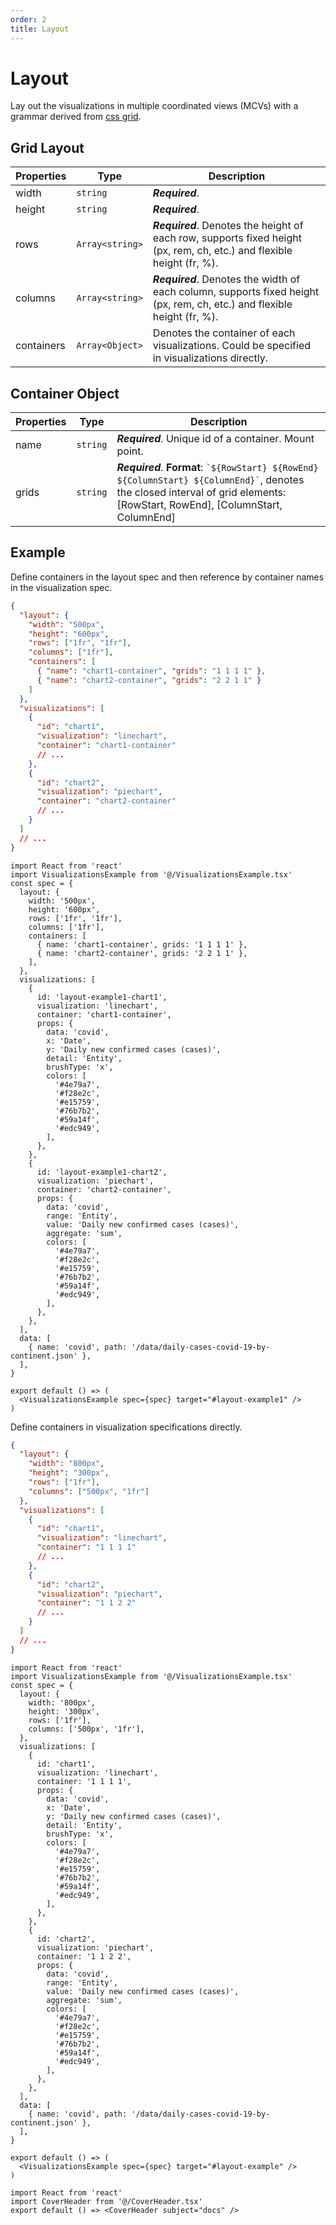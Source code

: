 ```yaml
---
order: 2
title: Layout
---
```


# Layout

Lay out the visualizations in multiple coordinated views (MCVs) with a grammar derived from [css grid](https://developer.mozilla.org/en-US/docs/Web/CSS/CSS_Grid_Layout).

## Grid Layout

| Properties | Type            | Description                                                                                                              |
| ---------- | --------------- | ------------------------------------------------------------------------------------------------------------------------ |
| width      | `string`        | **_Required_**.                                                                                                          |
| height     | `string`        | **_Required_**.                                                                                                          |
| rows       | `Array<string>` | **_Required_**. Denotes the height of each row, supports fixed height (px, rem, ch, etc.) and flexible height (fr, %).   |
| columns    | `Array<string>` | **_Required_**. Denotes the width of each column, supports fixed height (px, rem, ch, etc.) and flexible height (fr, %). |
| containers | `Array<Object>` | Denotes the container of each visualizations. Could be specified in visualizations directly.                             |

## Container Object

| Properties | Type     | Description                                                                                                                                                                       |
| ---------- | -------- | --------------------------------------------------------------------------------------------------------------------------------------------------------------------------------- |
| name       | `string` | **_Required_**. Unique id of a container. Mount point.                                                                                                                            |
| grids      | `string` | **_Required_**. **Format**: `` `${RowStart} ${RowEnd} ${ColumnStart} ${ColumnEnd}` ``, denotes the closed interval of grid elements: [RowStart, RowEnd], [ColumnStart, ColumnEnd] |

## Example

Define containers in the layout spec and then reference by container names in the visualization spec.

```json
{
  "layout": {
    "width": "500px",
    "height": "600px",
    "rows": ["1fr", "1fr"],
    "columns": ["1fr"],
    "containers": [
      { "name": "chart1-container", "grids": "1 1 1 1" },
      { "name": "chart2-container", "grids": "2 2 1 1" }
    ]
  },
  "visualizations": [
    {
      "id": "chart1",
      "visualization": "linechart",
      "container": "chart1-container"
      // ...
    },
    {
      "id": "chart2",
      "visualization": "piechart",
      "container": "chart2-container"
      // ...
    }
  ]
  // ...
}
```

<div id="layout-example1" class="nebula-example"></div>

```tsx | inline
import React from 'react'
import VisualizationsExample from '@/VisualizationsExample.tsx'
const spec = {
  layout: {
    width: '500px',
    height: '600px',
    rows: ['1fr', '1fr'],
    columns: ['1fr'],
    containers: [
      { name: 'chart1-container', grids: '1 1 1 1' },
      { name: 'chart2-container', grids: '2 2 1 1' },
    ],
  },
  visualizations: [
    {
      id: 'layout-example1-chart1',
      visualization: 'linechart',
      container: 'chart1-container',
      props: {
        data: 'covid',
        x: 'Date',
        y: 'Daily new confirmed cases (cases)',
        detail: 'Entity',
        brushType: 'x',
        colors: [
          '#4e79a7',
          '#f28e2c',
          '#e15759',
          '#76b7b2',
          '#59a14f',
          '#edc949',
        ],
      },
    },
    {
      id: 'layout-example1-chart2',
      visualization: 'piechart',
      container: 'chart2-container',
      props: {
        data: 'covid',
        range: 'Entity',
        value: 'Daily new confirmed cases (cases)',
        aggregate: 'sum',
        colors: [
          '#4e79a7',
          '#f28e2c',
          '#e15759',
          '#76b7b2',
          '#59a14f',
          '#edc949',
        ],
      },
    },
  ],
  data: [
    { name: 'covid', path: '/data/daily-cases-covid-19-by-continent.json' },
  ],
}

export default () => (
  <VisualizationsExample spec={spec} target="#layout-example1" />
)
```

Define containers in visualization specifications directly.

```json
{
  "layout": {
    "width": "800px",
    "height": "300px",
    "rows": ["1fr"],
    "columns": ["500px", "1fr"]
  },
  "visualizations": [
    {
      "id": "chart1",
      "visualization": "linechart",
      "container": "1 1 1 1"
      // ...
    },
    {
      "id": "chart2",
      "visualization": "piechart",
      "container": "1 1 2 2"
      // ...
    }
  ]
  // ...
}
```

<div id="layout-example" class="nebula-example"></div>

```tsx | inline
import React from 'react'
import VisualizationsExample from '@/VisualizationsExample.tsx'
const spec = {
  layout: {
    width: '800px',
    height: '300px',
    rows: ['1fr'],
    columns: ['500px', '1fr'],
  },
  visualizations: [
    {
      id: 'chart1',
      visualization: 'linechart',
      container: '1 1 1 1',
      props: {
        data: 'covid',
        x: 'Date',
        y: 'Daily new confirmed cases (cases)',
        detail: 'Entity',
        brushType: 'x',
        colors: [
          '#4e79a7',
          '#f28e2c',
          '#e15759',
          '#76b7b2',
          '#59a14f',
          '#edc949',
        ],
      },
    },
    {
      id: 'chart2',
      visualization: 'piechart',
      container: '1 1 2 2',
      props: {
        data: 'covid',
        range: 'Entity',
        value: 'Daily new confirmed cases (cases)',
        aggregate: 'sum',
        colors: [
          '#4e79a7',
          '#f28e2c',
          '#e15759',
          '#76b7b2',
          '#59a14f',
          '#edc949',
        ],
      },
    },
  ],
  data: [
    { name: 'covid', path: '/data/daily-cases-covid-19-by-continent.json' },
  ],
}

export default () => (
  <VisualizationsExample spec={spec} target="#layout-example" />
)
```

```tsx | inline
import React from 'react'
import CoverHeader from '@/CoverHeader.tsx'
export default () => <CoverHeader subject="docs" />
```
